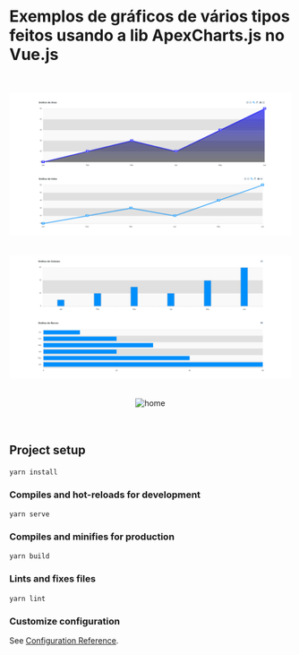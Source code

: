# Exemplos de gráficos de vários tipos feitos usando a lib ApexCharts.js no Vue.js

<br>

<div align="center" style="margin-top: 15px;">
  <img alt="home" title="Home" src=".github/grafico1.png"/>
</div>

<br>

<div align="center" style="margin-top: 15px;">
  <img alt="home" title="Home" src=".github/grafico2.png"/>
</div>

<br>

<div align="center" style="margin-top: 15px;">
  <img alt="home" title="Home" src=".github/grafico3.png"/>
</div>

<br>
<br>

## Project setup
```
yarn install
```

### Compiles and hot-reloads for development
```
yarn serve
```

### Compiles and minifies for production
```
yarn build
```

### Lints and fixes files
```
yarn lint
```

### Customize configuration
See [Configuration Reference](https://cli.vuejs.org/config/).
